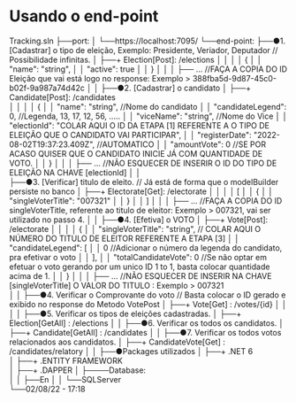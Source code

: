 # Usando o end-point

Tracking.sln
  ├──port:
  │   └──https://localhost:7095/
  └──end-point:
      ├──●1. [Cadastrar] o tipo de eleição, Exemplo: Presidente, Veriador, Deputador // Possibilidade infinitas. 
      │   ├──+ Election[Post]: /elections
      │   │
      │   │       {
      │   │         "name": "string", 
      │   │        "active": true
      │   │       }
      │   │
      │   ├── ... //FAÇA A COPIA DO ID Eleição que vai está logo no response: Exemplo > 388fba5d-9d87-45c0-b02f-9a987a74d42c 
      │   │
      ├──●2. [Cadastrar] o candidato
      │   ├──+ Candidate[Post]: /candidates   
      │   │
      │   │        { 
      │   │            "name": "string",        //Nome do candidato
      │   │             "candidateLegend": 0,    //Legenda, 13, 17, 12, 56, .....
      │   │             "viceName": "string",    //Nome do Vice
      │   │             "electionId": "COLAR AQUI O ID DA ETAPA [1] REFERENTE A O TIPO DE ELEIÇÃO QUE O CANDIDATO VAI PARTICIPAR",
      │   │             "registerDate": "2022-08-02T19:37:23.409Z", //AUTOMATICO
      │   │             "amountVote": 0 //SE POR ACASO QUISER QUE O CANDIDATO INICIE JÁ COM QUANTIDADE DE VOTO. 
      │   │        }
      │   │
      │   ├── ... //NÃO ESQUECER DE INSERIR O ID DO TIPO DE ELEIÇÃO NA CHAVE [electionId]
      │   │     
      ├──●3. [Verificar] titulo de eleito. // Já está de forma que o modelBuilder persiste no banco 
      │   ├──+ Electorate[Get]: /electorate 
      │   │
      │   │        [
      │   │            {
      │   │                "singleVoterTitle": "007321"
      │   │            }
      │   │         ]
      │   │
      │   ├── ... //FAÇA A COPIA DO ID singleVoterTitle, referente ao titulo de eleitor: Exemplo > 007321, vai ser utilizado no passo 4. 
      │   │
      ├──●4. [Efetiva] o VOTO 
      │   ├──+ Vote[Post]: /electorate 
      │   │
      │   │           {
      │   │              "singleVoterTitle": "string", // COLAR AQUI O NÚMERO DO TITULO DE ELEITOR REFERENTE A ETAPA [3]
      │   │               "candidateLegend": [
      │   │                   0                         //Adicionar o número da legenda do candidato, pra efetivar o voto
      │   │                 ],
      │   │                  "totalCandidateVote": 0      //Se não optar em efetuar o voto gerando por um unico ID 1 to 1, basta colocar quantidade acima de 1. 
      │   │           }
      │   │
      │   ├── ... //NÃO ESQUECER DE INSERIR NA CHAVE [singleVoterTitle] O VALOR DO TITULO : Exemplo > 007321  
      │   │
      ├──●4. Verificar o Comprovante do voto // Basta colocar o ID gerado e exibido no response do Metodo VotePost
      │   ├──+ Vote[Get] : /votes/{id}
      │   │
      │   │ 
      ├──●5. Verificar os tipos de eleições cadastradas.
      │   ├──+ Election[GetAll] : /elections
      │   │
      ├──●6. Verificar os todos os candidatos.
      │   ├──+ Candidate[GetAll] : /candidates
      │   │
      ├──●7. Verificar os todos votos relacionados aos candidatos.
      │   ├──+ CandidateVote[Get] : /candidates/relatory
      │   │
      ├──●Packages utilizados
      │   ├──+ .NET 6    
      │   ├──+ .ENTITY FRAMEWORK  
      │   ├──+ .DAPPER
      │   ├────Database:    
      │   │       ├──En
      │   │       └──SQLServer   
      └──02/08/22 - 17:18
